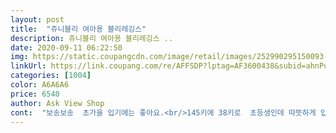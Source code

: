 ```yaml
---
layout: post 
title:  "쥬니블리 여아용 블리레깅스" 
description: 쥬니블리 여아용 블리레깅스 ..
date: 2020-09-11 06:22:50 
img: https://static.coupangcdn.com/image/retail/images/252990295150093-8bab9c79-2b6a-4b81-86db-7be2c76f04fa.jpg 
linkUrl: https://link.coupang.com/re/AFFSDP?lptag=AF3600438&subid=ahnPublicAsk&pageKey=265627315&itemId=832682509&vendorItemId=5120028683&traceid=V0-113-3ed75c66adc9b410 
categories: [1004] 
color: A6A6A6 
price: 6540 
author: Ask View Shop 
cont:  "보송보송  초가을 입기에는 좋아요.<br/>145키에 38키로  초등생인데 따뜻하게 입을것같아요.<br/>배송도 이튿날 바로 와서 빨아  널어놨는데 좋아요.<br/><br/>아이가 좋아합니다 이런 레깅스가 가지고 싶었다고 하네요<br/>키150아이에게  약간긴듯하지만 입고  다니기  괜찮을거  같아요  두께도  가을에  입기  딱  적당해요<br/>" 
---
```

